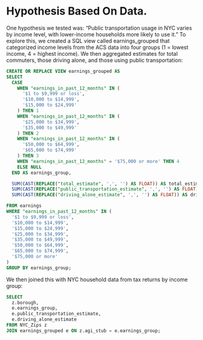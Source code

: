 # Hypothesis Based On Data. 
One hypothesis we tested was: “Public transportation usage in NYC varies by income level, with lower-income households more likely to use it.”
To explore this, we created a SQL view called earnings_grouped that categorized income levels from the ACS data into four groups (1 = lowest income, 4 = highest income). We then aggregated estimates for total commuters, those driving alone, and those using public transportation:

```sql 
CREATE OR REPLACE VIEW earnings_grouped AS
SELECT
  CASE
    WHEN "earnings_in_past_12_months" IN (
      '$1 to $9,999 or loss',
      '$10,000 to $14,999',
      '$15,000 to $24,999'
    ) THEN 1
    WHEN "earnings_in_past_12_months" IN (
      '$25,000 to $34,999',
      '$35,000 to $49,999'
    ) THEN 2
    WHEN "earnings_in_past_12_months" IN (
      '$50,000 to $64,999',
      '$65,000 to $74,999'
    ) THEN 3
    WHEN "earnings_in_past_12_months" = '$75,000 or more' THEN 4
    ELSE NULL
  END AS earnings_group,

  SUM(CAST(REPLACE("total_estimate", ',', '') AS FLOAT)) AS total_estimate,
  SUM(CAST(REPLACE("public_transportation_estimate", ',', '') AS FLOAT)) AS public_transportation_estimate,
  SUM(CAST(REPLACE("driving_alone_estimate", ',', '') AS FLOAT)) AS driving_alone_estimate

FROM earnings
WHERE "earnings_in_past_12_months" IN (
  '$1 to $9,999 or loss',
  '$10,000 to $14,999',
  '$15,000 to $24,999',
  '$25,000 to $34,999',
  '$35,000 to $49,999',
  '$50,000 to $64,999',
  '$65,000 to $74,999',
  '$75,000 or more'
)
GROUP BY earnings_group;
```
We then joined this with NYC household data from tax returns by income group:

```sql
SELECT 
  z.borough,
  e.earnings_group,
  e.public_transportation_estimate,
  e.driving_alone_estimate
FROM NYC_Zips z
JOIN earnings_grouped e ON z.agi_stub = e.earnings_group;
```
